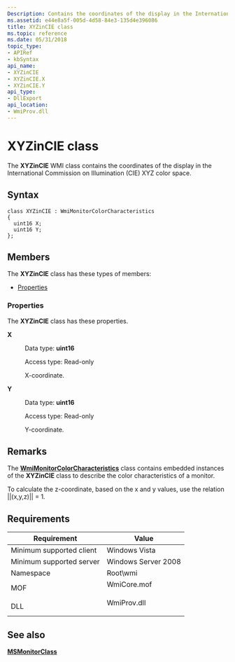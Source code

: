 ```yaml
---
Description: Contains the coordinates of the display in the International Commission on Illumination (CIE) XYZ color space.
ms.assetid: e44e8a5f-005d-4d58-84e3-135d4e396086
title: XYZinCIE class
ms.topic: reference
ms.date: 05/31/2018
topic_type: 
- APIRef
- kbSyntax
api_name: 
- XYZinCIE
- XYZinCIE.X
- XYZinCIE.Y
api_type: 
- DllExport
api_location: 
- WmiProv.dll
---
```


# XYZinCIE class

The **XYZinCIE** WMI class contains the coordinates of the display in the International Commission on Illumination (CIE) XYZ color space.

## Syntax

``` syntax
class XYZinCIE : WmiMonitorColorCharacteristics
{
  uint16 X;
  uint16 Y;
};
```

## Members

The **XYZinCIE** class has these types of members:

-   [Properties](#properties)

### Properties

The **XYZinCIE** class has these properties.

<dl> <dt>

**X**
</dt> <dd> <dl> <dt>

Data type: **uint16**
</dt> <dt>

Access type: Read-only
</dt> </dl>

X-coordinate.

</dd> <dt>

**Y**
</dt> <dd> <dl> <dt>

Data type: **uint16**
</dt> <dt>

Access type: Read-only
</dt> </dl>

Y-coordinate.

</dd> </dl>

## Remarks

The [**WmiMonitorColorCharacteristics**](wmimonitorcolorcharacteristics.md) class contains embedded instances of the **XYZinCIE** class to describe the color characteristics of a monitor.

To calculate the z-coordinate, based on the x and y values, use the relation \|\|(x,y,z)\|\| = 1.

## Requirements



| Requirement | Value |
|-------------------------------------|----------------------------------------------------------------------------------------|
| Minimum supported client<br/> | Windows Vista<br/>                                                               |
| Minimum supported server<br/> | Windows Server 2008<br/>                                                         |
| Namespace<br/>                | Root\\wmi<br/>                                                                   |
| MOF<br/>                      | <dl> <dt>WmiCore.mof</dt> </dl> |
| DLL<br/>                      | <dl> <dt>WmiProv.dll</dt> </dl> |



## See also

<dl> <dt>

[**MSMonitorClass**](msmonitorclass.md)
</dt> </dl>

 

 




